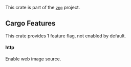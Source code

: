 <!--do doc --readme header-->
This crate is part of the [`zng`](https://github.com/zng-ui/zng?tab=readme-ov-file#crates) project.


<!--do doc --readme features-->
## Cargo Features

 This crate provides 1 feature flag, not enabled by default.
#### http
Enable web image source.

<!--do doc --readme #SECTION-END-->


